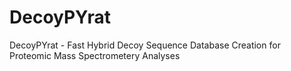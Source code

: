 # DecoyPYrat
DecoyPYrat - Fast Hybrid Decoy Sequence Database Creation for Proteomic Mass Spectrometery Analyses
